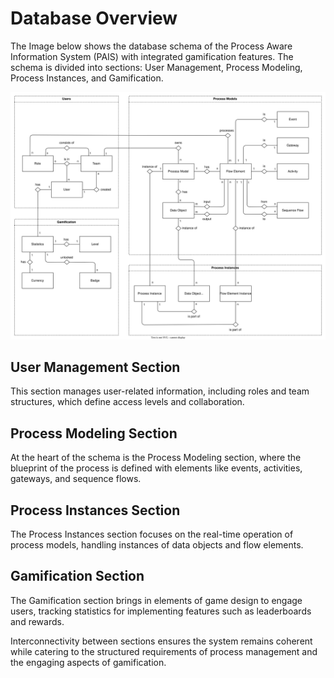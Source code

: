 # Database Overview

The Image below shows the database schema of the Process Aware Information System (PAIS) with integrated gamification features. The schema is divided into sections: User Management, Process Modeling, Process Instances, and Gamification.

![Database Schema](assets/database.svg)

## User Management Section
This section manages user-related information, including roles and team structures, which define access levels and collaboration.

## Process Modeling Section
At the heart of the schema is the Process Modeling section, where the blueprint of the process is defined with elements like events, activities, gateways, and sequence flows.

## Process Instances Section
The Process Instances section focuses on the real-time operation of process models, handling instances of data objects and flow elements.

## Gamification Section
The Gamification section brings in elements of game design to engage users, tracking statistics for implementing features such as leaderboards and rewards.

Interconnectivity between sections ensures the system remains coherent while catering to the structured requirements of process management and the engaging aspects of gamification.